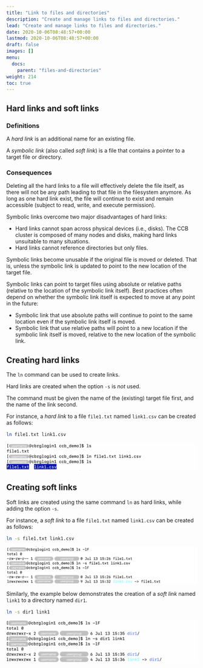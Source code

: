 ```yaml
---
title: "Link to files and directories"
description: "Create and manage links to files and directories."
lead: "Create and manage links to files and directories."
date: 2020-10-06T08:48:57+00:00
lastmod: 2020-10-06T08:48:57+00:00
draft: false
images: []
menu:
  docs:
    parent: "files-and-directories"
weight: 214
toc: true
---
```


## Hard links and soft links

### Definitions

A _hard link_ is an additional name for an existing file.

A _symbolic link_ (also called _soft link_) is a file that contains
a pointer to a target file or directory.

### Consequences

Deleting all the hard links to a file will effectively delete the file itself,
as there will not be any path leading to that file in the filesystem anymore.
As long as one hard link exist, the file will continue to exist and remain
accessible (subject to read, write, and execute permission).

Symbolic links overcome two major disadvantages of hard links:

- Hard links cannot span across physical devices (i.e., disks).
  The CCB cluster is composed of many nodes and disks, making hard links
  unsuitable to many situations.
- Hard links cannot reference directories but only files.

Symbolic links become unusable if the original file is moved or deleted.
That is, unless the symbolic link is updated to point to the new location
of the target file.

Symbolic links can point to target files using absolute or relative paths
(relative to the location of the symbolic link itself).
Best practices often depend on whether the symbolic link itself is expected
to move at any point in the future:

- Symbolic link that use absolute paths will continue to point to the same
  location even if the symbolic link itself is moved.
- Symbolic link that use relative paths will point to a new location if
  the symbolic link itself is moved, relative to the new location of the
  symbolic link.

## Creating hard links

The `ln` command can be used to create links.

Hard links are created when the option `-s` is _not_ used.

The command must be given the name of the (existing) target file first,
and the name of the link second.

For instance, a _hard link_ to a file `file1.txt` named `link1.csv` can
be created as follows:

```bash
ln file1.txt link1.csv
```

![Creating a hard link using the 'ln' command.](ln-hard.png)

## Creating soft links

Soft links are created using the same command `ln` as hard links,
while adding the option `-s`.

For instance, a _soft link_ to a file `file1.txt` named `link1.csv` can
be created as follows:

```bash
ln -s file1.txt link1.csv
```

![Creating a soft link to a file using the 'ln' command.](ln-soft.png)

Similarly, the example below demonstrates the creation of a _soft link_
named `link1` to a directory named `dir1`.

```bash
ln -s dir1 link1
```

![Creating a soft link to a directory using the 'ln' command.](ln-soft-dir.png)

<!-- Link definitions -->
